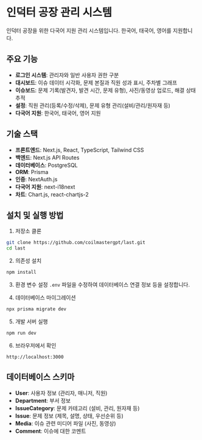 # 인덕터 공장 관리 시스템

인덕터 공장을 위한 다국어 지원 관리 시스템입니다. 한국어, 태국어, 영어를 지원합니다.

## 주요 기능

- **로그인 시스템**: 관리자와 일반 사용자 권한 구분
- **대시보드**: 이슈 데이터 시각화, 문제 본질과 직원 성과 표시, 주차별 그래프
- **이슈보드**: 문제 기록(발견자, 발견 시간, 문제 유형), 사진/동영상 업로드, 해결 상태 추적
- **설정**: 직원 관리(등록/수정/삭제), 문제 유형 관리(설비/관리/원자재 등)
- **다국어 지원**: 한국어, 태국어, 영어 지원

## 기술 스택

- **프론트엔드**: Next.js, React, TypeScript, Tailwind CSS
- **백엔드**: Next.js API Routes
- **데이터베이스**: PostgreSQL
- **ORM**: Prisma
- **인증**: NextAuth.js
- **다국어 지원**: next-i18next
- **차트**: Chart.js, react-chartjs-2

## 설치 및 실행 방법

1. 저장소 클론
```bash
git clone https://github.com/coilmastergpt/last.git
cd last
```

2. 의존성 설치
```bash
npm install
```

3. 환경 변수 설정
`.env` 파일을 수정하여 데이터베이스 연결 정보 등을 설정합니다.

4. 데이터베이스 마이그레이션
```bash
npx prisma migrate dev
```

5. 개발 서버 실행
```bash
npm run dev
```

6. 브라우저에서 확인
```
http://localhost:3000
```

## 데이터베이스 스키마

- **User**: 사용자 정보 (관리자, 매니저, 직원)
- **Department**: 부서 정보
- **IssueCategory**: 문제 카테고리 (설비, 관리, 원자재 등)
- **Issue**: 문제 정보 (제목, 설명, 상태, 우선순위 등)
- **Media**: 이슈 관련 미디어 파일 (사진, 동영상)
- **Comment**: 이슈에 대한 코멘트
